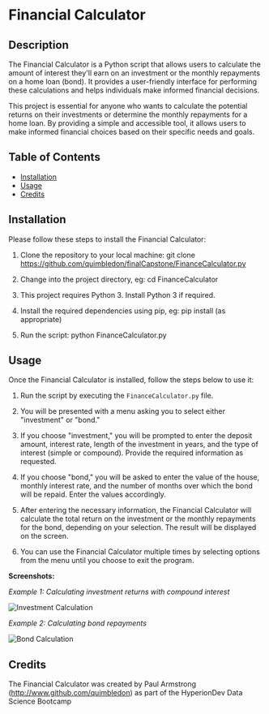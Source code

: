 # Financial Calculator

## Description
The Financial Calculator is a Python script that allows users to calculate the amount of interest they'll earn on an investment or the monthly repayments on a home loan (bond). It provides a user-friendly interface for performing these calculations and helps individuals make informed financial decisions.

This project is essential for anyone who wants to calculate the potential returns on their investments or determine the monthly repayments for a home loan. By providing a simple and accessible tool, it allows users to make informed financial choices based on their specific needs and goals.

## Table of Contents
- [Installation](#installation)
- [Usage](#usage)
- [Credits](#credits)

## Installation
Please follow these steps to install the Financial Calculator:

1. Clone the repository to your local machine:
git clone https://github.com/quimbledon/finalCapstone/FinanceCalculator.py


2. Change into the project directory, eg:
cd FinanceCalculator

3. This project requires Python 3. Install Python 3 if required.

4. Install the required dependencies using pip, eg:
pip install (as appropriate)

5. Run the script:
python FinanceCalculator.py


## Usage
Once the Financial Calculator is installed, follow the steps below to use it:

1. Run the script by executing the `FinanceCalculator.py` file.

2. You will be presented with a menu asking you to select either "investment" or "bond."

3. If you choose "investment," you will be prompted to enter the deposit amount, interest rate, length of the investment in years, and the type of interest (simple or compound). Provide the required information as requested.

4. If you choose "bond," you will be asked to enter the value of the house, monthly interest rate, and the number of months over which the bond will be repaid. Enter the values accordingly.

5. After entering the necessary information, the Financial Calculator will calculate the total return on the investment or the monthly repayments for the bond, depending on your selection. The result will be displayed on the screen.

6. You can use the Financial Calculator multiple times by selecting options from the menu until you choose to exit the program.

**Screenshots:**

_Example 1: Calculating investment returns with compound interest_

![Investment Calculation](screenshots/investment.png)

_Example 2: Calculating bond repayments_

![Bond Calculation](screenshots/bond.png)

## Credits
The Financial Calculator was created by Paul Armstrong (http://www.github.com/quimbledon) as part of the HyperionDev Data Science Bootcamp




